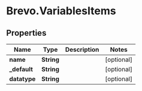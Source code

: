 # Brevo.VariablesItems

## Properties
Name | Type | Description | Notes
------------ | ------------- | ------------- | -------------
**name** | **String** |  | [optional] 
**_default** | **String** |  | [optional] 
**datatype** | **String** |  | [optional] 


